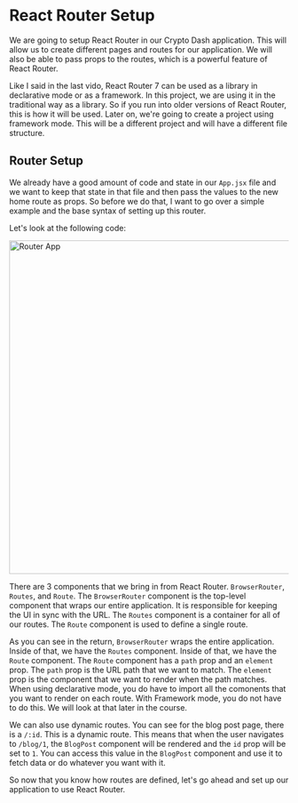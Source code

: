 # React Router Setup

We are going to setup React Router in our Crypto Dash application. This will allow us to create different pages and routes for our application. We will also be able to pass props to the routes, which is a powerful feature of React Router.

Like I said in the last vido, React Router 7 can be used as a library in declarative mode or as a framework. In this project, we are using it in the traditional way as a library. So if you run into older versions of React Router, this is how it will be used. Later on, we're going to create a project using framework mode. This will be a different project and will have a different file structure.

## Router Setup

We already have a good amount of code and state in our `App.jsx` file and we want to keep that state in that file and then pass the values to the new home route as props. So before we do that, I want to go over a simple example and the base syntax of setting up this router.

Let's look at the following code:

<img src="../images/router-app.png" width="600" alt="Router App" />

There are 3 components that we bring in from React Router. `BrowserRouter`, `Routes`, and `Route`. The `BrowserRouter` component is the top-level component that wraps our entire application. It is responsible for keeping the UI in sync with the URL. The `Routes` component is a container for all of our routes. The `Route` component is used to define a single route.

As you can see in the return, `BrowserRouter` wraps the entire application. Inside of that, we have the `Routes` component. Inside of that, we have the `Route` component. The `Route` component has a `path` prop and an `element` prop. The `path` prop is the URL path that we want to match. The `element` prop is the component that we want to render when the path matches. When using declarative mode, you do have to import all the comonents that you want to render on each route. With Framework mode, you do not have to do this. We will look at that later in the course.

We can also use dynamic routes. You can see for the blog post page, there is a `/:id`. This is a dynamic route. This means that when the user navigates to `/blog/1`, the `BlogPost` component will be rendered and the `id` prop will be set to `1`. You can access this value in the `BlogPost` component and use it to fetch data or do whatever you want with it.

So now that you know how routes are defined, let's go ahead and set up our application to use React Router.
